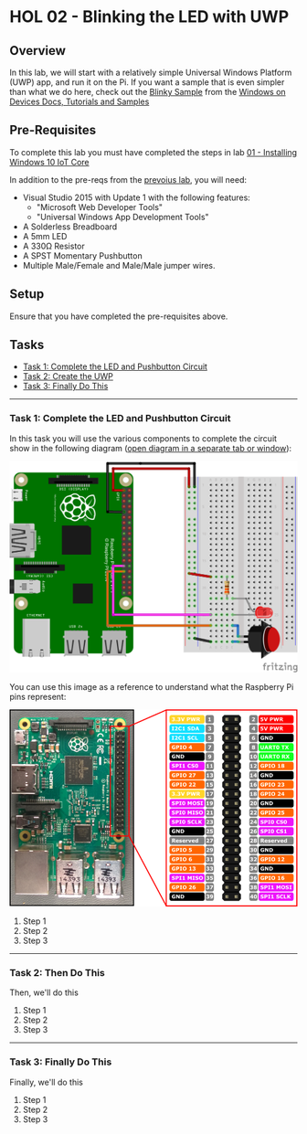 ﻿# HOL 02 - Blinking the LED with UWP

## Overview

In this lab, we will start with a relatively simple Universal Windows Platform (UWP) app, and run it on the Pi.  If you want a sample that is even simpler than what we do here, check out the <a href="http://ms-iot.github.io/content/en-US/win10/samples/Blinky.htm" target="_blank">Blinky Sample</a> from the <a href="http://ms-iot.github.io/content/en-US/win10/StartCoding.htm" target="_blank">Windows on Devices Docs, Tutorials and Samples</a>

## Pre-Requisites

To complete this lab you must have completed the steps in lab [01 - Installing Windows 10 IoT Core](../HOLs/01-InstallingWindows10IotCore/) 

In addition to the pre-reqs from the [prevoius lab](../HOLs/01-InstallingWindows10IotCore/), you will need:

- Visual Studio 2015 with Update 1 with the following features:
	- "Microsoft Web Developer Tools"
	- "Universal Windows App Development Tools"
- A Solderless Breadboard
- A 5mm LED
- A 330&#0937; Resistor
- A SPST Momentary Pushbutton
- Multiple Male/Female and Male/Male jumper wires.

## Setup

Ensure that you have completed the pre-requisites above. 

## Tasks

- [Task 1: Complete the LED and Pushbutton Circuit](#Task1)
- [Task 2: Create the UWP](#Task2)
- [Task 3: Finally Do This](#Task3)

---

<a name="Task1"></a>
### Task 1: Complete the LED and Pushbutton Circuit

In this task you will use the various components to complete the circuit show in the following diagram (<a href="images/01010-LedAndPushbuttonCircuit" target="_blank">open diagram in a separate tab or window</a>):

![01010-LedAndPushbuttonCircuit](images/01010-ledandpushbuttoncircuit.png?raw=true "LED and Pushbutton Circuit") 

You can use this image as a reference to understand what the Raspberry Pi pins represent:

![01020-RPi2Pinouts](images/01020-rpi2pinouts.png?raw=true "Raspberry Pi 2 GPIO Header Pins")

1. Step 1
1. Step 2
1. Step 3

---

<a name="Task2"></a>
### Task 2: Then Do This

Then, we'll do this

1. Step 1
1. Step 2
1. Step 3

---

<a name="Task3"></a>
### Task 3: Finally Do This

Finally, we'll do this

1. Step 1
1. Step 2
1. Step 3